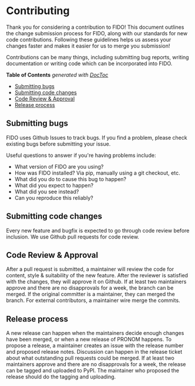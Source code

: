 # Contributing

Thank you for considering a contribution to FIDO!
This document outlines the change submission process for FIDO, along with our standards for new code contributions.
Following these guidelines helps us assess your changes faster and makes it easier for us to merge you submission!

Contributions can be many things, including submitting bug reports, writing documentation or writing code which can be incorporated into FIDO.

<!-- START doctoc generated TOC please keep comment here to allow auto update -->
<!-- DON'T EDIT THIS SECTION, INSTEAD RE-RUN doctoc TO UPDATE -->
**Table of Contents**  *generated with [DocToc](https://github.com/thlorenz/doctoc)*

- [Submitting bugs](#submitting-bugs)
- [Submitting code changes](#submitting-code-changes)
- [Code Review & Approval](#code-review-&-approval)
- [Release process](#release-process)

<!-- END doctoc generated TOC please keep comment here to allow auto update -->

## Submitting bugs

FIDO uses Github Issues to track bugs.
If you find a problem, please check existing bugs before submitting your issue.

Useful questions to answer if you're having problems include:

* What version of FIDO are you using?
* How was FIDO installed? Via pip, manually using a git checkout, etc.
* What did you do to cause this bug to happen?
* What did you expect to happen?
* What did you see instead?
* Can you reproduce this reliably?


## Submitting code changes

Every new feature and bugfix is expected to go through code review before inclusion.
We use Github pull requests for code review.


## Code Review & Approval

After a pull request is submitted, a maintainer will review the code for content, style & suitability of the new feature.
After the reviewer is satisfied with the changes, they will approve it on Github.
If at least two maintainers approve and there are no disapprovals for a week, the branch can be merged.
If the original committer is a maintainer, they can merged the branch.
For external contributors, a maintainer wire merge the commits.


## Release process

A new release can happen when the maintainers decide enough changes have been merged, or when a new release of PRONOM happens.
To propose a release, a maintainer creates an issue with the release number and proposed release notes.
Discussion can happen in the release ticket about what outstanding pull requests could be merged.
If at least two maintainers approve and there are no disapprovals for a week, the release can be tagged and uploaded to PyPI.
The maintainer who proposed the release should do the tagging and uploading.
